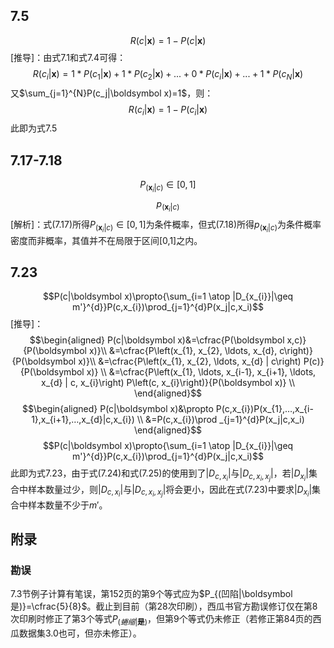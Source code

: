 ## 7.5
$$R(c|\boldsymbol x)=1−P(c|\boldsymbol x)$$
[推导]：由式7.1和式7.4可得：
$$R(c_i|\boldsymbol x)=1*P(c_1|\boldsymbol x)+1*P(c_2|\boldsymbol x)+...+0*P(c_i|\boldsymbol x)+...+1*P(c_N|\boldsymbol x)$$
又$\sum_{j=1}^{N}P(c_j|\boldsymbol x)=1$，则：
$$R(c_i|\boldsymbol x)=1-P(c_i|\boldsymbol x)$$
此即为式7.5

## 7.17-7.18
$$P_{(\boldsymbol x_{i}|c)}\in[0,1]$$
$$p_{(\boldsymbol x_{i}| c)}$$
[解析]：式(7.17)所得$P_{(\boldsymbol x_{i}|c)}\in[0,1]$为条件概率，但式(7.18)所得$p_{(\boldsymbol x_{i}| c)}$为条件概率密度而非概率，其值并不在局限于区间[0,1]之内。

## 7.23
$$P(c|\boldsymbol x)\propto{\sum_{i=1 \atop |D_{x_{i}}|\geq m'}^{d}}P(c,x_{i})\prod_{j=1}^{d}P(x_j|c,x_i)$$
[推导]：
$$\begin{aligned}
P(c|\boldsymbol x)&=\cfrac{P(\boldsymbol x,c)}{P(\boldsymbol x)}\\
&=\cfrac{P\left(x_{1}, x_{2}, \ldots, x_{d}, c\right)}{P(\boldsymbol x)}\\
&=\cfrac{P\left(x_{1}, x_{2}, \ldots, x_{d} | c\right) P(c)}{P(\boldsymbol x)} \\
&=\cfrac{P\left(x_{1}, \ldots, x_{i-1}, x_{i+1}, \ldots, x_{d} | c, x_{i}\right) P\left(c, x_{i}\right)}{P(\boldsymbol x)} \\
\end{aligned}$$
$$\begin{aligned}
P(c|\boldsymbol x)&\propto P(c,x_{i})P(x_{1},…,x_{i-1},x_{i+1},…,x_{d}|c,x_{i}) \\
&=P(c,x_{i})\prod _{j=1}^{d}P(x_j|c,x_i)
\end{aligned}$$
$$P(c|\boldsymbol x)\propto{\sum_{i=1 \atop |D_{x_{i}}|\geq m'}^{d}}P(c,x_{i})\prod_{j=1}^{d}P(x_j|c,x_i)$$
此即为式7.23，由于式(7.24)和式(7.25)的使用到了$|D_{c,x_{i}}|$与$|D_{c,x_{i},x_{j}}|$，若$|D_{x_{i}}|$集合中样本数量过少，则$|D_{c,x_{i}}|$与$|D_{c,x_{i},x_{j}}|$将会更小，因此在式(7.23)中要求$|D_{x_{i}}|$集合中样本数量不少于$m'$。




## 附录
### 勘误
7.3节例子计算有笔误，第152页的第9个等式应为$P_{(凹陷|\boldsymbol 是)}=\cfrac{5}{8}$。截止到目前（第28次印刷），西瓜书官方勘误修订仅在第8次印刷时修正了第3个等式$P_{(蜷缩|\boldsymbol 是)}$，但第9个等式仍未修正（若修正第84页的西瓜数据集3.0也可，但亦未修正）。